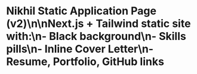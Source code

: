 # Nikhil Static Application Page (v2)\n\nNext.js + Tailwind static site with:\n- Black background\n- Skills pills\n- Inline Cover Letter\n- Resume, Portfolio, GitHub links